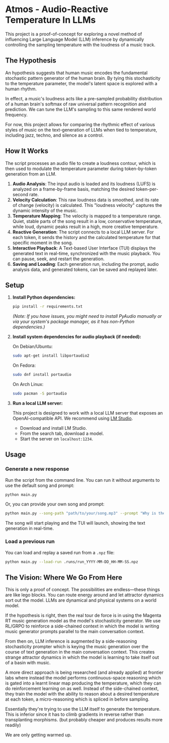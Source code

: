 # Atmos - Audio-Reactive Temperature In LLMs

This project is a proof-of-concept for exploring a novel method of influencing Large Language Model (LLM) inference by dynamically controlling the sampling temperature with the loudness of a music track.

## The Hypothesis

An hypothesis suggests that human music encodes the fundamental stochastic pattern generator of the human brain. By tying this stochasticity to the temperature parameter, the model's latent space is explored with a human rhythm.

In effect, a music's loudness acts like a pre-sampled probability distribution of a human brain's softmax of raw universal pattern recognition and prediction. We can tune the LLM's sampling to this same rendered world frequency.

For now, this project allows for comparing the rhythmic effect of various styles of music on the text-generation of LLMs when tied to temperature, including jazz, techno, and silence as a control.

## How It Works

The script processes an audio file to create a loudness contour, which is then used to modulate the temperature parameter during token-by-token generation from an LLM.

1.  **Audio Analysis**: The input audio is loaded and its loudness (LUFS) is analyzed on a frame-by-frame basis, matching the desired token-per-second rate.
2.  **Velocity Calculation**: This raw loudness data is smoothed, and its rate of change (velocity) is calculated. This "loudness velocity" captures the dynamic intensity of the music.
3.  **Temperature Mapping**: The velocity is mapped to a temperature range. Quiet, stable parts of the song result in a low, conservative temperature, while loud, dynamic peaks result in a high, more creative temperature.
4.  **Reactive Generation**: The script connects to a local LLM server. For each token, it sends the history and the calculated temperature for that specific moment in the song.
5.  **Interactive Playback**: A Text-based User Interface (TUI) displays the generated text in real-time, synchronized with the music playback. You can pause, seek, and restart the generation.
6.  **Saving and Loading**: Each generation run, including the prompt, audio analysis data, and generated tokens, can be saved and replayed later.

## Setup

1.  **Install Python dependencies:**

    ```bash
    pip install -r requirements.txt
    ```
    *(Note: If you have issues, you might need to install PyAudio manually or via your system's package manager, as it has non-Python dependencies.)*

2.  **Install system dependencies for audio playback (if needed):**

    On Debian/Ubuntu:
    ```bash
    sudo apt-get install libportaudio2
    ```

    On Fedora:
    ```bash
    sudo dnf install portaudio
    ```

    On Arch Linux:
    ```bash
    sudo pacman -S portaudio
    ```

3.  **Run a local LLM server:**

    This project is designed to work with a local LLM server that exposes an OpenAI-compatible API. We recommend using [LM Studio](https://lmstudio.ai/).

    -   Download and install LM Studio.
    -   From the search tab, download a model.
    -   Start the server on `localhost:1234`.

## Usage

### Generate a new response

Run the script from the command line. You can run it without arguments to use the default song and prompt:
```bash
python main.py
```

Or, you can provide your own song and prompt:

```bash
python main.py --song-path "path/to/your/song.mp3" --prompt "Why is the sky blue?"
```

The song will start playing and the TUI will launch, showing the text generation in real-time.

### Load a previous run

You can load and replay a saved run from a `.npz` file:
```bash
python main.py --load-run .runs/run_YYYY-MM-DD_HH-MM-SS.npz
```

## The Vision: Where We Go From Here

This is only a proof of concept. The possibilities are endless—these things are like lego blocks. You can route energy around and let attractor dynamics sort out the model. LLMs are dynamical and physical systems on a world model.

If the hypothesis is right, then the real tour de force is in using the Magenta RT music generation model as the model's stochasticity generator. We use RL/GRPO to reinforce a side-chained context in which the model is writing music generator prompts parallel to the main conversation context.

From then on, LLM inference is augmented by a side-reasoning stochasticity prompter which is keying the music generation over the course of text generation in the main conversation context. This creates strange attractor dynamics in which the model is learning to take itself out of a basin with music.

A more direct approach is being researched (and already applied) at frontier labs where instead the model performs continuous-space reasoning which is gated into a learnt linear map producing the temperature, which they can do reinforcement learning on as well. Instead of the side-chained context, they train the model with the ability to reason about a desired temperature at each token, a micro-reasoning which is spliced in before sampling.

Essentially they're trying to use the LLM itself to generate the temperature. This is inferior since it has to climb gradients in reverse rather than transplanting morphisms. (but probably cheaper and produces results more readily)

We are only getting warmed up.
